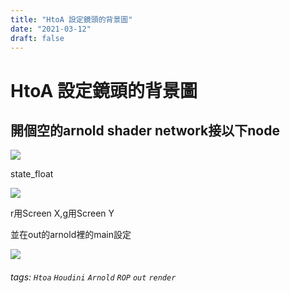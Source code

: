 ```yaml
---
title: "HtoA 設定鏡頭的背景圖"
date: "2021-03-12"
draft: false
---
```

# HtoA 設定鏡頭的背景圖

開個空的arnold shader network接以下node
---

![](https://i.imgur.com/2DCWBK6.png)

state_float

![](https://i.imgur.com/xivxwGb.png)

r用Screen X,g用Screen Y

並在out的arnold裡的main設定

![](https://i.imgur.com/gtCIqPJ.png)

###### tags: `Htoa` `Houdini` `Arnold` `ROP` `out` `render`
